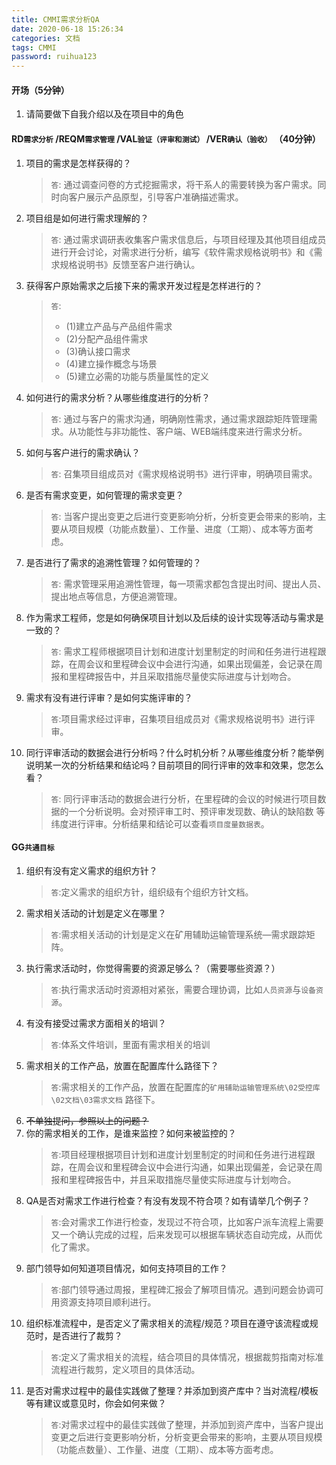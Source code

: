 ```yaml
---
title: CMMI需求分析QA
date: 2020-06-18 15:26:34
categories: 文档
tags: CMMI
password: ruihua123
---
```

#### 开场（5分钟）
1. 请简要做下自我介绍以及在项目中的角色

#### RD`需求分析` /REQM`需求管理` /VAL`验证（评审和测试）` /VER`确认（验收）` （40分钟）
1. 项目的需求是怎样获得的？
	> `答`: 通过调查问卷的方式挖掘需求，将干系人的需要转换为客户需求。同时向客户展示产品原型，引导客户准确描述需求。

2. 项目组是如何进行需求理解的？
    > `答`: 通过需求调研表收集客户需求信息后，与项目经理及其他项目组成员进行开会讨论，对需求进行分析，编写《软件需求规格说明书》和《需求规格说明书》反馈至客户进行确认。
3. 获得客户原始需求之后接下来的需求开发过程是怎样进行的？
	> `答`: 
    > * (1)建立产品与产品组件需求
	> * (2)分配产品组件需求		
	> * (3)确认接口需求		
    > * (4)建立操作概念与场景
	> * (5)建立必需的功能与质量属性的定义

4. 如何进行的需求分析？从哪些维度进行的分析？
	> `答`: 通过与客户的需求沟通，明确刚性需求，通过需求跟踪矩阵管理需求。从功能性与非功能性、客户端、WEB端纬度来进行需求分析。

5. 如何与客户进行的需求确认？
	> `答`: 召集项目组成员对《需求规格说明书》进行评审，明确项目需求。

6. 是否有需求变更，如何管理的需求变更？
	> `答`: 当客户提出变更之后进行变更影响分析，分析变更会带来的影响，主要从项目规模（功能点数量）、工作量、进度（工期）、成本等方面考虑。

7. 是否进行了需求的追溯性管理？如何管理的？
	> `答`: 需求管理采用追溯性管理，每一项需求都包含提出时间、提出人员、提出地点等信息，方便追溯管理。

8. 作为需求工程师，您是如何确保项目计划以及后续的设计实现等活动与需求是一致的？
	> `答`: 需求工程师根据项目计划和进度计划里制定的时间和任务进行进程跟踪，在周会议和里程碑会议中会进行沟通，如果出现偏差，会记录在周报和里程碑报告中，并且采取措施尽量使实际进度与计划吻合。

9. 需求有没有进行评审？是如何实施评审的？
	> `答`:项目需求经过评审，召集项目组成员对《需求规格说明书》进行评审。

10. 同行评审活动的数据会进行分析吗？什么时机分析？从哪些维度分析？能举例说明某一次的分析结果和结论吗？目前项目的同行评审的效率和效果，您怎么看？
	> `答`: 同行评审活动的数据会进行分析，在里程碑的会议的时候进行项目数据的一个分析说明。会对预评审工时、预评审发现数、确认的缺陷数	等纬度进行评审。分析结果和结论可以查看`项目度量数据表`。

#### GG`共通目标`
1. 组织有没有定义需求的组织方针？
	> `答`:定义需求的组织方针，组织级有个组织方针文档。
2. 需求相关活动的计划是定义在哪里？
	> `答`:需求相关活动的计划是定义在矿用辅助运输管理系统—需求跟踪矩阵。
3. 执行需求活动时，你觉得需要的资源足够么？（需要哪些资源？）
	> `答`:执行需求活动时资源相对紧张，需要合理协调，比如`人员资源`与`设备资源`。
4. 有没有接受过需求方面相关的培训？
	> `答`:体系文件培训，里面有需求相关的培训
5. 需求相关的工作产品，放置在配置库什么路径下？
	> `答`:需求相关的工作产品，放置在配置库的`矿用辅助运输管理系统\02受控库\02文档\03需求文档` 路径下。
6. ~~不单独提问，参照以上的问题？~~
7. 你的需求相关的工作，是谁来监控？如何来被监控的？
	> `答`:项目经理根据项目计划和进度计划里制定的时间和任务进行进程跟踪，在周会议和里程碑会议中会进行沟通，如果出现偏差，会记录在周报和里程碑报告中，并且采取措施尽量使实际进度与计划吻合。
8. QA是否对需求工作进行检查？有没有发现不符合项？如有请举几个例子？
	> `答`:会对需求工作进行检查，发现过不符合项，比如客户派车流程上需要又一个确认完成的过程，后来发现可以根据车辆状态自动完成，从而优化了需求。
9. 部门领导如何知道项目情况，如何支持项目的工作？
	> `答`:部门领导通过周报，里程碑汇报会了解项目情况。遇到问题会协调可用资源支持项目顺利进行。
10. 组织标准流程中，是否定义了需求相关的流程/规范？项目在遵守该流程或规范时，是否进行了裁剪？
	> `答`:定义了需求相关的流程，结合项目的具体情况，根据裁剪指南对标准流程进行裁剪，定义项目的具体活动。
11. 是否对需求过程中的最佳实践做了整理？并添加到资产库中？当对流程/模板等有建议或意见时，你会如何来做？
	> `答`:对需求过程中的最佳实践做了整理，并添加到资产库中，当客户提出变更之后进行变更影响分析，分析变更会带来的影响，主要从项目规模（功能点数量）、工作量、进度（工期）、成本等方面考虑。